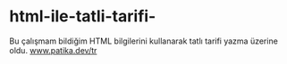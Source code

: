 # html-ile-tatli-tarifi-
Bu çalışmam bildiğim HTML bilgilerini kullanarak tatlı tarifi yazma üzerine oldu.
www.patika.dev/tr
